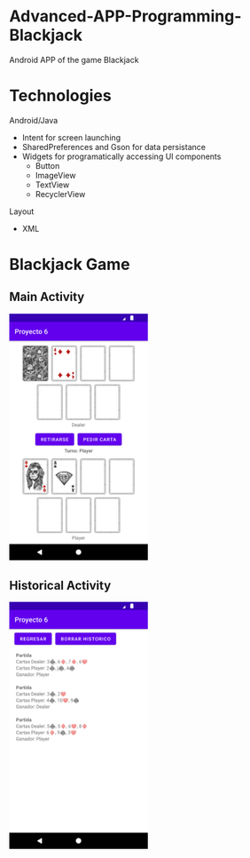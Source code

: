 # Advanced-APP-Programming-Blackjack
Android APP of the game Blackjack

# Technologies
Android/Java
* Intent for screen launching
* SharedPreferences and Gson for data persistance
* Widgets for programatically accessing UI components
    * Button
    * ImageView
    * TextView
    * RecyclerView

Layout
* XML

# Blackjack Game

## Main Activity
<img src="https://github.com/grimloc-aduque/Advanced-APP-Programming-Blackjack/blob/master/git_images/main_activity.png" style="width:250px;"/>

## Historical Activity
<img src="https://github.com/grimloc-aduque/Advanced-APP-Programming-Blackjack/blob/master/git_images/historico_activity.png" style="width:250px;"/>
